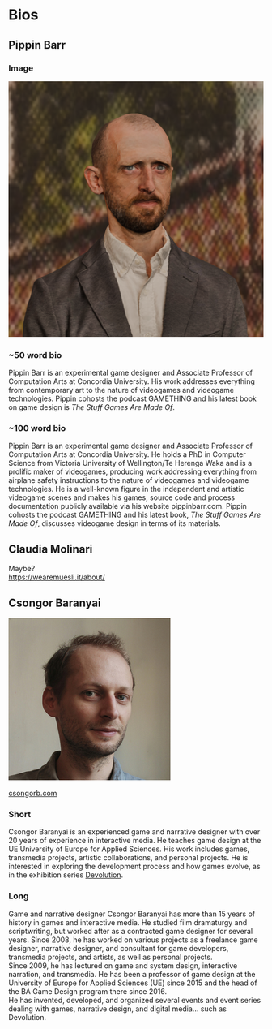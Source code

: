 # Bios

## Pippin Barr

### Image

![](./images/pippin-amaze-headshot.png)

### ~50 word bio

Pippin Barr is an experimental game designer and Associate Professor of Computation Arts at Concordia University. His work addresses everything from contemporary art to the nature of videogames and videogame technologies. Pippin cohosts the podcast GAMETHING and his latest book on game design is *The Stuff Games Are Made Of*.

### ~100 word bio

Pippin Barr is an experimental game designer and Associate Professor of Computation Arts at Concordia University. He holds a PhD in Computer Science from Victoria University of Wellington/Te Herenga Waka and is a prolific maker of videogames, producing work addressing everything from airplane safety instructions to the nature of videogames and videogame technologies. He is a well-known figure in the independent and artistic videogame scenes and makes his games, source code and process documentation publicly available via his website pippinbarr.com. Pippin cohosts the podcast GAMETHING and his latest book, *The Stuff Games Are Made Of*, discusses videogame design in terms of its materials.

## Claudia Molinari

Maybe?  
https://wearemuesli.it/about/

## Csongor Baranyai

![](./images/csongorbaranyai.jpg)

[csongorb.com](http://csongorb.com/)

### Short

Csongor Baranyai is an experienced game and narrative designer with over 20 years of experience in interactive media. He teaches game design at the UE University of Europe for Applied Sciences. His work includes games, transmedia projects, artistic collaborations, and personal projects. He is interested in exploring the development process and how games evolve, as in the exhibition series [Devolution](https://devolution.online/).

### Long

Game and narrative designer Csongor Baranyai has more than 15 years of history in games and interactive media. He studied film dramaturgy and scriptwriting, but worked after as a contracted game designer for several years. Since 2008, he has worked on various projects as a freelance game designer, narrative designer, and consultant for game developers, transmedia projects, and artists, as well as personal projects.  
Since 2009, he has lectured on game and system design, interactive narration, and transmedia. He has been a professor of game design at the University of Europe for Applied Sciences (UE) since 2015 and the head of the BA Game Design program there since 2016.  
He has invented, developed, and organized several events and event series dealing with games, narrative design, and digital media... such as Devolution.
